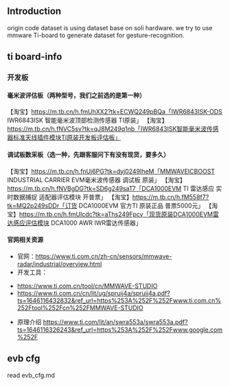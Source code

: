 ## Introduction
origin code  dataset is using dataset base on soli hardware.
we try to use mmware Ti-board to generate dataset for gesture-recognition.

## ti board-info 
### 开发板
#### 毫米波评估板（两种型号，我们之前选的是第一种）
【淘宝】https://m.tb.cn/h.fmUhXX2?tk=ECWQ249pBQa「IWR6843ISK-ODS IWR6843ISK 智能毫米波顶部检测传感器 TI原装」
【淘宝】https://m.tb.cn/h.fNVC5sv?tk=qJ8M249q1nb「IWR6843ISK智能毫米波传感器标准天线插件模块TI原装开发板评估板」

#### 调试板数采板（选一种，先跟客服问下有没有现货，要多久）
【淘宝】https://m.tb.cn/h.fnUj6PG?tk=dyj0249IheM「MMWAVEICBOOST INDUSTRIAL CARRIER EVM毫米波传感器 调试板 原装」
【淘宝】https://m.tb.cn/h.fNVBgDG?tk=SD6g249saT7「DCA1000EVM TI 雷达感应 实时数据捕捉 适配器评估模块 开普票」
【淘宝】https://m.tb.cn/h.fM558f7?tk=MQ2p249sDDr「订货 DCA1000EVM 官方TI 原装正品 普票5000元」
【淘宝】https://m.tb.cn/h.fmUlcdc?tk=aThs249Fpcy「现货原装DCA1000EVM雷达感应评估模块 DCA1000 AWR IWR雷达传感器」

#### 官网相关资源
- 官网：https://www.ti.com.cn/zh-cn/sensors/mmwave-radar/industrial/overview.html
- 开发工具：
* https://www.ti.com.cn/tool/cn/MMWAVE-STUDIO
* https://www.ti.com.cn/cn/lit/ug/spruij4a/spruij4a.pdf?ts=1646116432832&ref_url=https%253A%252F%252Fwww.ti.com.cn%252Ftool%252Fcn%252FMMWAVE-STUDIO
- 原理介绍
https://www.ti.com/lit/an/swra553a/swra553a.pdf?ts=1646116326243&ref_url=https%253A%252F%252Fwww.google.com%252F

## evb cfg
read evb_cfg.md
